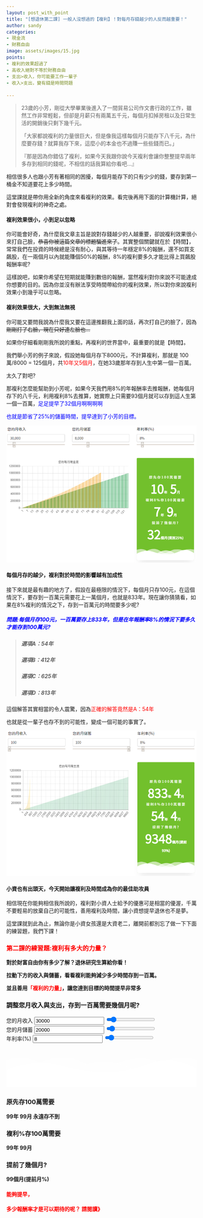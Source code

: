 ```yaml
---
layout: post_with_point
title: "[想退休第二課] 一般人沒想過的【複利】！對每月存錢越少的人反而越重要！"
author: sandy
categories:
- 現金流
- 財務自由
image: assets/images/15.jpg
points:
- 複利的效果超過了
- 高收入絕對不等於財務自由
- 支出>收入，你可能要工作一輩子
- 收入>支出，變有錢是時間問題

---
```

> 23歲的小芳，剛從大學畢業後進入了一間貿易公司作文書行政的工作，雖然工作非常輕鬆，但卻是月薪只有兩萬五千元，每個月扣掉房租以及日常生活的開銷後只剩下幾千元。
>
> 「大家都說複利的力量很巨大，但是像我這樣每個月只能存下八千元，為什麼要存錢？就算我存下來，這麼小的本金也不過賺一些些錢而已。」
>
> 『那是因為你錯估了複利，如果今天我跟你說今天複利會讓你整整提早兩年多存到相同的錢呢，不相信的話我算給你看吧...』

相信很多人也跟小芳有著相同的困擾，每個月能存下的只有少少的錢，要存到第一桶金不知道要花上多少時間。

這堂課就是帶你用全新的角度來看複利的效果。看完後再用下面的計算機計算，絕對會發現複利的神奇之處。

#### 複利效果很小，小到足以忽略

你可能會好奇，為什麼我文章主旨是說對存錢越少的人越重要，卻說複利效果很小來打自己臉，~~恭喜你被這篇文章的標題騙進來了~~。其實整個關鍵就在於【時間】，常常我們在投資的時候總是沒有耐心，與其等待一年穩定8%的報酬，還不如買支飆股，在一兩個月以內就能賺個50%的報酬，8%的複利要多久才能比得上買飆股報酬率呢?

這樣說吧，如果你希望在短期就能賺到數倍的報酬，當然複利對你來說不可能達成你想要的目的。因為你並沒有辦法享受時間帶給你的複利效果，所以對你來說複利效果小到幾乎可以忽略。

#### 複利效果很大，大到無法無視

你可能又要問我說為什麼我又要在這邊推翻我上面的話，再次打自己的臉了，因為~~剛剛打了右臉，現在只好連左臉也...~~

如果你仔細看剛剛我所說的重點，再複利的世界當中，最重要的就是【時間】。

我們舉小芳的例子來說，假設她每個月存下8000元，不計算複利，那就是 100萬/8000 = 125個月，共<font color="red">10年又5個月</font>，在她33歲那年存到人生中第一個一百萬。

太久了對吧?

那複利怎麼能幫助到小芳呢，如果今天我們用8%的年報酬率去推報酬，她每個月存下的八千元，利用複利8%去推算，她實際上只需要93個月就可以存到這人生第一個一百萬，<font color="blue">足足提早了32個月啊啊啊啊</font>

<font color="blue">也就是節省了25%的儲蓄時間，提早達到了小芳的目標。</font>

![](/uploads/第二課1.PNG)

#### 每個月存的越少，複利對於時間的影響越有加成性

接下來就是最有趣的地方了，假設在最極限的情況下，每個月只存100元，在這個情況下，要存到一百萬元需要花上一萬個月，也就是833年。現在讓你猜猜看，如果在8%複利的情況之下，存到一百萬元的時間要多少呢?

##### <font color="blue">問題:每個月存100元，一百萬要存上833年，但是在年報酬率8%的情況下要多久才能存到100萬元?</font>

> ##### 選項A：54年
>
> ##### 選項B：412年
>
> ##### 選項C：625年
>
> ##### 選項D：813年

這個解答其實相當的令人震驚，因為<font color="red">正確的解答竟然是A：54年</font>

也就是從一輩子也存不到的可能性，變成一個可能的事實了。

![](/uploads/第二課2.PNG)

#### 小資也有出頭天，今天開始讓複利及時間成為你的最佳助攻員

相信現在你能夠相信我所說的，複利對小資人士給予的優惠可是相當的優渥，千萬不要輕易的放棄自己的可能性，善用複利及時間，讓小資想提早退休也不是夢。

這堂課就到此為止，無論你是小資女孩還是大資老二，離開前都別忘了做一下下面的練習題，我們下課！

### <font color="red">第二課的練習題:複利有多大的力量？</font>

**對於財富自由你有多少了解？退休研究生算給你看！**

**拉動下方的收入與儲蓄，看看複利能夠減少多少時間存到一百萬。**

**並且善用<font color="red">「複利的力量」</font>，讓您達到目標的時間提早非常多**

<div class="card g-brd-teal rounded-0 mt-2">
<h3 class="card-header h5 text-white g-bg-teal g-brd-transparent rounded-0"> 調整您月收入與支出，存到一百萬需要幾個月呢? </h3>
<div class="row card-block">
<div class="col-sm-4">
<div class="form-group"> <label for="myinput">您的月收入</label> <input type="text" id="income" class="form-control currency" value="30000" min="0" max="300000" oninput="income_slider.value=income.value"> <input type="range" id="income_slider" class="form-control-range" value="30000" min="0" max="300000" oninput="income.value=income_slider.value"> <small></small> </div>
</div>
<div class="col-sm-4">
<div class="form-group"> <label for="myinput">您的月儲蓄</label> <input type="text" id="saving" class="form-control currency" value="20000" min="0" max="300000" oninput="saving_slider.value=saving.value"> <input type="range" id="saving_slider" class="form-control-range" value="20000" min="0" max="300000" oninput="saving.value=saving_slider.value"> <small></small> </div>
</div>
<div class="col-sm-4">
<div class="form-group"> <label for="myinput">年利率(%)</label> <input type="text" id="apy" class="form-control percent" value="8" min="0" max="100" oninput="apy_slider.value=apy.value"> <input type="range" id="apy_slider" class="form-control-range" value="8" min="0" max="100" oninput="apy.value=apy_slider.value"> <small></small> </div>
</div>
</div>
<div class="row card-block">
<div class="col-md-8" id="chartHere"> <canvas id="myChart"></canvas> </div>
<div class="col-md-4">
<!-- Article -->
<div class="u-shadow-v21 u-shadow-v21--hover g-bg-white text-center g-overflow-hidden g-rounded-4 g-pos-rel g-z-index-2 g-cursor-pointer g-transition-0_3">
<div class="g-bg-primary g-pos-rel g-px-20 g-py-70"> <svg class="g-pos-abs g-bottom-0 g-left-0 g-right-0" version="1.1" preserveAspectRatio="none" xmlns="http://www.w3.org/2000/svg" xmlns:xlink="http://www.w3.org/1999/xlink" width="100%" height="70px" viewBox="0 0 300 70">
<path d="M30.913,43.944c0,0,42.911-34.464,87.51-14.191c77.31,35.14,113.304-1.952,146.638-4.729 c48.654-4.056,69.94,16.218,69.94,16.218v54.396H30.913V43.944z" opacity="0.6" fill="#ffffff"></path>
<path d="M-35.667,44.628c0,0,42.91-34.463,87.51-14.191c77.31,35.141,113.304-1.952,146.639-4.729 c48.653-4.055,69.939,16.218,69.939,16.218v54.396H-35.667V44.628z" opacity="0.6" fill="#ffffff"></path>
<path d="M43.415,98.342c0,0,48.283-68.927,109.133-68.927c65.886,0,97.983,67.914,97.983,67.914v3.716 H42.401L43.415,98.342z" opacity="0.7" fill="#ffffff"></path>
<path d="M-34.667,62.998c0,0,56-45.667,120.316-27.839C167.484,57.842,197,41.332,232.286,30.428 c53.07-16.399,104.047,36.903,104.047,36.903l1.333,36.667l-372-2.954L-34.667,62.998z" fill="#ffffff"></path>
</svg>
<h3 class="h6 text-uppercase g-color-white-opacity-0_8 g-letter-spacing-3 g-mb-20">原先存100萬需要</h3> <strong class="d-block g-color-white g-font-size-50 g-line-height-0_7 g-mb-20"> <span id="year_block"><span id="years">99</span><span class="g-font-size-default">年</span></span> <span id="month_block"><span id="months">99</span><span class="g-font-size-default">月</span></span> <span id="never" class="g-font-size-30 g-color-red">永遠存不到</span> </strong>
<h3 class="h6 text-uppercase g-color-white-opacity-0_8 g-letter-spacing-3 g-mb-20">複利<span id="apy_span"></span>%存100萬需要</h3> <strong class="d-block g-color-white g-font-size-50 g-line-height-0_7 g-mb-20"> <span id="apy_year_block"><span id="apy_years">99</span><span class="g-font-size-default">年</span></span> <span id="apy_month_block"><span id="apy_months">99</span><span class="g-font-size-default">月</span></span> </strong>
<h3 class="h6 text-uppercase g-color-white-opacity-0_8 g-letter-spacing-3 g-mb-20">提前了幾個月?</h3> <strong class="d-block g-color-white g-font-size-50 g-line-height-0_7 g-mb-20"> <span id="early_months">99</span><span class="g-font-size-default">個月</span><span class="g-font-size-default">(提前<span id="early_percent">月</span>%)</span></strong>
</div>
</div> <!-- End Article -->
</div>
</div>
</div>

#### <font color="red">能夠提早，</font>

#### <font color="red">多少報酬率才是可以期待的呢？ 請閱讀》</font>

<script type="text/javascript">
$(document).ready(function() {

    $('[data-toggle="tooltip"]').tooltip();
    Calculate();
    
    $(".form-control-range").change(function() {
        Calculate();
    });
    $('.form-control').bind("change", function() {
        Calculate(); 
    });
    
    $('.currency').mask("#,##0", { reverse: true });
    $('.percent').mask("#,##0%", { reverse: true });

});

function Calculate() {

    var income = accounting.unformat($("#income").val());
    $("#saving").prop("max", income);
    $("#saving_slider").prop("max", income);
    var saving = accounting.unformat($("#saving").val());
    var apy = 1+(accounting.unformat($("#apy").val())/100);

//    alert(apy);
var cashflow = saving;

    $("#cashflow").html(cashflow);
    
    if (cashflow > 0) {
    
        $("#never").hide();
    
        total_month = Math.ceil(1000000 / cashflow);
        years = Math.floor(total_month / 12)
        months = total_month % 12;
        if (years > 0) {
            $("#year_block").show();
            $("#years").html(years);
        } else {
            $("#year_block").hide();
            $("#years").html(years);
        }
        if (months > 0) {
            $("#month_block").show();
            $("#months").html(months);
        } else {
            $("#month_block").hide();
            $("#months").html(months);
        }
    } else {
        $("#year_block").hide();
        $("#month_block").hide();
        $("#never").show();
    }
    
    
    var labels_months = [];
    labels_months.length = 0;
    for(i=1;i<=total_month;i++){
        labels_months.push(i);
    }
    
    var summary = 0;
    
    var result_with_apy = [];
    result_with_apy.length = 0;
    var month_apy = Math.pow(apy,1/12);
    for(i=1;i<=total_month;i++){
        summary *= month_apy;
        summary += saving;
        result_with_apy.push(summary);
        if(summary>=1000000){
            total_month_apy = i;
            break;
        }
    }
    
    $("#apy_span").html(accounting.unformat($("#apy").val()));
    years = Math.floor(total_month_apy / 12)
    months = total_month_apy % 12;
    
    if (years > 0) {
        $("#apy_year_block").show();
        $("#apy_years").html(years);
    } else {
        $("#apy_year_block").hide();
        $("#apy_years").html(years);
    }
    if (months > 0) {
        $("#apy_month_block").show();
        $("#apy_months").html(months);
    } else {
        $("#apy_month_block").hide();
        $("#apy_months").html(months);
    }
    
    $("#early_months").html(total_month - total_month_apy);
    $("#early_percent").html(Math.floor(((total_month - total_month_apy)/total_month)*100));
    
    
    var result_without_apy = [];
    result_without_apy.length = 0;
    summary = 0;
    for(i=1;i<=total_month;i++){
        summary += saving;
        result_without_apy.push(summary);
    }
    
    
    $("#chartHere").html('<canvas id="myChart"></canvas>');
    
    var ctx = document.getElementById('myChart').getContext('2d');
    window.myChart = new Chart(ctx, {
        type: 'bar',
        data: {
            labels: labels_months,
            datasets: [{
                label: "有複利",
                backgroundColor: "#f6a41c",
                data: result_with_apy
            },{
                label: "無複利",
                backgroundColor: "#0d963d",
                data: result_without_apy
            }]
        },
        options: {
            legend: { display: false },
            title: {
                display: true,
                text: '您的每月現金流'
            },
            scales: {
                yAxes: [{
                    ticks: {
                        beginAtZero: true
                    }
                }]
            },
            tooltips: {
                mode: 'index',
                intersect: true,
              
                callbacks: {
    
                    title: function (tooltipItem, data) {

//                      console.log(tooltipItem);

                      return "第"+tooltipItem[0].label+"個月";
                       
                    }
                }
            }           
    
        }
    });

/*
window.myChart.data.label = labels_months;
window.myChart.data.datasets.data = result_with_apy;
window.myChart.update();*/

}
</script>